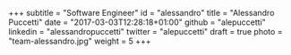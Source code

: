 +++
subtitle = "Software Engineer"
id = "alessandro"
title = "Alessandro Puccetti"
date = "2017-03-03T12:28:18+01:00"
github = "alepuccetti"
linkedin = "alessandropuccetti"
twitter = "alepuccetti"
draft = true
photo = "team-alessandro.jpg"
weight = 5
+++